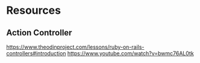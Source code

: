 # Resources

## Action Controller
https://www.theodinproject.com/lessons/ruby-on-rails-controllers#introduction
https://www.youtube.com/watch?v=bwmc76AL0tk
